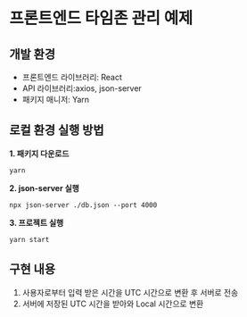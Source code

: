 # 프론트엔드 타임존 관리 예제

## 개발 환경

- 프론트엔드 라이브러리: React
- API 라이브러리:axios, json-server
- 패키지 매니저: Yarn

## 로컬 환경 실행 방법

**1. 패키지 다운로드**

```shell
yarn
```

**2. json-server 실행**

```
npx json-server ./db.json --port 4000
```

**3. 프로젝트 실행**

```
yarn start
```

## 구현 내용

1. 사용자로부터 입력 받은 시간을 UTC 시간으로 변환 후 서버로 전송
2. 서버에 저장된 UTC 시간을 받아와 Local 시간으로 변환
